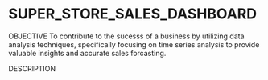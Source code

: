# SUPER_STORE_SALES_DASHBOARD

OBJECTIVE
To contribute to the sucesss of a business by utilizing data analysis techniques, specifically focusing on time series analysis to provide valuable insights and accurate sales forcasting.

DESCRIPTION
